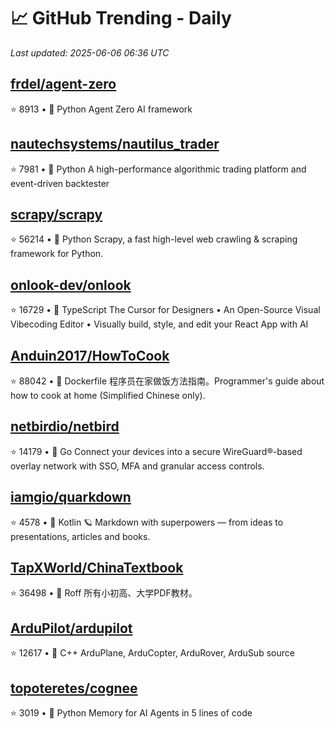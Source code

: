# 📈 GitHub Trending - Daily

_Last updated: 2025-06-06 06:36 UTC_


## [frdel/agent-zero](https://github.com/frdel/agent-zero)
⭐ 8913  •  📝 Python
Agent Zero AI framework


## [nautechsystems/nautilus_trader](https://github.com/nautechsystems/nautilus_trader)
⭐ 7981  •  📝 Python
A high-performance algorithmic trading platform and event-driven backtester


## [scrapy/scrapy](https://github.com/scrapy/scrapy)
⭐ 56214  •  📝 Python
Scrapy, a fast high-level web crawling & scraping framework for Python.


## [onlook-dev/onlook](https://github.com/onlook-dev/onlook)
⭐ 16729  •  📝 TypeScript
The Cursor for Designers • An Open-Source Visual Vibecoding Editor • Visually build, style, and edit your React App with AI


## [Anduin2017/HowToCook](https://github.com/Anduin2017/HowToCook)
⭐ 88042  •  📝 Dockerfile
程序员在家做饭方法指南。Programmer's guide about how to cook at home (Simplified Chinese only).


## [netbirdio/netbird](https://github.com/netbirdio/netbird)
⭐ 14179  •  📝 Go
Connect your devices into a secure WireGuard®-based overlay network with SSO, MFA and granular access controls.


## [iamgio/quarkdown](https://github.com/iamgio/quarkdown)
⭐ 4578  •  📝 Kotlin
🪐 Markdown with superpowers — from ideas to presentations, articles and books.


## [TapXWorld/ChinaTextbook](https://github.com/TapXWorld/ChinaTextbook)
⭐ 36498  •  📝 Roff
所有小初高、大学PDF教材。


## [ArduPilot/ardupilot](https://github.com/ArduPilot/ardupilot)
⭐ 12617  •  📝 C++
ArduPlane, ArduCopter, ArduRover, ArduSub source


## [topoteretes/cognee](https://github.com/topoteretes/cognee)
⭐ 3019  •  📝 Python
Memory for AI Agents in 5 lines of code

